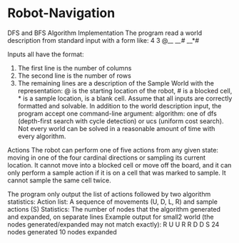 # Robot-Navigation
DFS and BFS Algorithm Implementation
The program read a world description from standard input with a form like:
4
3
@*__
__#*
__*#

Inputs all have the format:
1. The first line is the number of columns
2. The second line is the number of rows
3. The remaining lines are a description of the Sample World with the representation: @ is the starting
location of the robot, # is a blocked cell, * is a sample location, is a blank cell.
Assume that all inputs are correctly formatted and solvable.
In addition to the world description input, the program  accept one command-line argument:
algorithm: one of dfs (depth-first search with cycle detection) or ucs (uniform cost search).
Not every world can be solved in a reasonable amount of time with every algorithm.

Actions
The robot can perform one of five actions from any given state: moving in one of the four cardinal directions
or sampling its current location. It cannot move into a blocked cell or move off the board, and it can only
perform a sample action if it is on a cell that was marked to sample. It cannot sample the same cell twice.

The program only output the list of actions followed by two algorithm statistics:
Action list: A sequence of movements (U, D, L, R) and sample actions (S)
Statistics: The number of nodes that the algorithm generated and expanded, on separate lines
Example output for small2 world (the nodes generated/expanded may not match exactly):
R
U
U
R
R
D
D
S
24 nodes generated
10 nodes expanded
